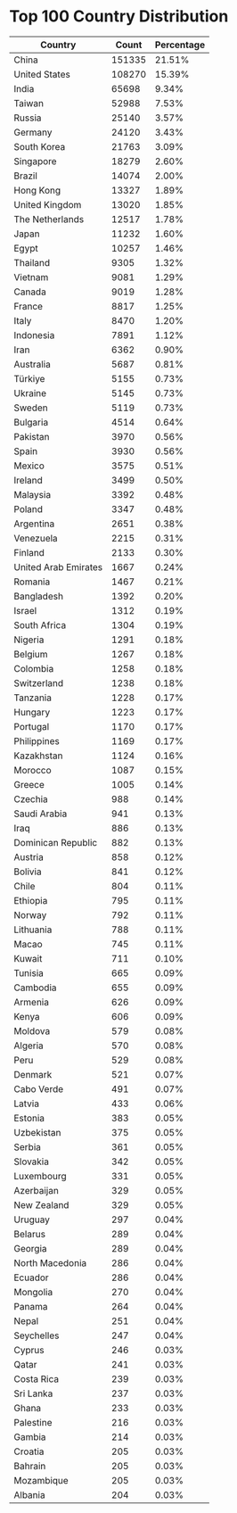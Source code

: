 # Top 100 Country Distribution
| Country | Count | Percentage |
|----|----|----|
| China | 151335 | 21.51% |
| United States | 108270 | 15.39% |
| India | 65698 | 9.34% |
| Taiwan | 52988 | 7.53% |
| Russia | 25140 | 3.57% |
| Germany | 24120 | 3.43% |
| South Korea | 21763 | 3.09% |
| Singapore | 18279 | 2.60% |
| Brazil | 14074 | 2.00% |
| Hong Kong | 13327 | 1.89% |
| United Kingdom | 13020 | 1.85% |
| The Netherlands | 12517 | 1.78% |
| Japan | 11232 | 1.60% |
| Egypt | 10257 | 1.46% |
| Thailand | 9305 | 1.32% |
| Vietnam | 9081 | 1.29% |
| Canada | 9019 | 1.28% |
| France | 8817 | 1.25% |
| Italy | 8470 | 1.20% |
| Indonesia | 7891 | 1.12% |
| Iran | 6362 | 0.90% |
| Australia | 5687 | 0.81% |
| Türkiye | 5155 | 0.73% |
| Ukraine | 5145 | 0.73% |
| Sweden | 5119 | 0.73% |
| Bulgaria | 4514 | 0.64% |
| Pakistan | 3970 | 0.56% |
| Spain | 3930 | 0.56% |
| Mexico | 3575 | 0.51% |
| Ireland | 3499 | 0.50% |
| Malaysia | 3392 | 0.48% |
| Poland | 3347 | 0.48% |
| Argentina | 2651 | 0.38% |
| Venezuela | 2215 | 0.31% |
| Finland | 2133 | 0.30% |
| United Arab Emirates | 1667 | 0.24% |
| Romania | 1467 | 0.21% |
| Bangladesh | 1392 | 0.20% |
| Israel | 1312 | 0.19% |
| South Africa | 1304 | 0.19% |
| Nigeria | 1291 | 0.18% |
| Belgium | 1267 | 0.18% |
| Colombia | 1258 | 0.18% |
| Switzerland | 1238 | 0.18% |
| Tanzania | 1228 | 0.17% |
| Hungary | 1223 | 0.17% |
| Portugal | 1170 | 0.17% |
| Philippines | 1169 | 0.17% |
| Kazakhstan | 1124 | 0.16% |
| Morocco | 1087 | 0.15% |
| Greece | 1005 | 0.14% |
| Czechia | 988 | 0.14% |
| Saudi Arabia | 941 | 0.13% |
| Iraq | 886 | 0.13% |
| Dominican Republic | 882 | 0.13% |
| Austria | 858 | 0.12% |
| Bolivia | 841 | 0.12% |
| Chile | 804 | 0.11% |
| Ethiopia | 795 | 0.11% |
| Norway | 792 | 0.11% |
| Lithuania | 788 | 0.11% |
| Macao | 745 | 0.11% |
| Kuwait | 711 | 0.10% |
| Tunisia | 665 | 0.09% |
| Cambodia | 655 | 0.09% |
| Armenia | 626 | 0.09% |
| Kenya | 606 | 0.09% |
| Moldova | 579 | 0.08% |
| Algeria | 570 | 0.08% |
| Peru | 529 | 0.08% |
| Denmark | 521 | 0.07% |
| Cabo Verde | 491 | 0.07% |
| Latvia | 433 | 0.06% |
| Estonia | 383 | 0.05% |
| Uzbekistan | 375 | 0.05% |
| Serbia | 361 | 0.05% |
| Slovakia | 342 | 0.05% |
| Luxembourg | 331 | 0.05% |
| Azerbaijan | 329 | 0.05% |
| New Zealand | 329 | 0.05% |
| Uruguay | 297 | 0.04% |
| Belarus | 289 | 0.04% |
| Georgia | 289 | 0.04% |
| North Macedonia | 286 | 0.04% |
| Ecuador | 286 | 0.04% |
| Mongolia | 270 | 0.04% |
| Panama | 264 | 0.04% |
| Nepal | 251 | 0.04% |
| Seychelles | 247 | 0.04% |
| Cyprus | 246 | 0.03% |
| Qatar | 241 | 0.03% |
| Costa Rica | 239 | 0.03% |
| Sri Lanka | 237 | 0.03% |
| Ghana | 233 | 0.03% |
| Palestine | 216 | 0.03% |
| Gambia | 214 | 0.03% |
| Croatia | 205 | 0.03% |
| Bahrain | 205 | 0.03% |
| Mozambique | 205 | 0.03% |
| Albania | 204 | 0.03% |
